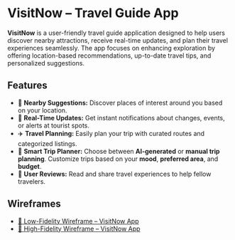 # VisitNow – Travel Guide App

**VisitNow** is a user-friendly travel guide application designed to help users discover nearby attractions, receive real-time updates, and plan their travel experiences seamlessly. The app focuses on enhancing exploration by offering location-based recommendations, up-to-date travel tips, and personalized suggestions.

## Features

- 📍 **Nearby Suggestions:** Discover places of interest around you based on your location.
- 🔔 **Real-Time Updates:** Get instant notifications about changes, events, or alerts at tourist spots.
- ✈️ **Travel Planning:** Easily plan your trip with curated routes and categorized listings.
- 🧠 **Smart Trip Planner:** Choose between **AI-generated** or **manual trip planning**. Customize trips based on your **mood**, **preferred area**, and **budget**.
- 💬 **User Reviews:** Read and share travel experiences to help fellow travelers.

## Wireframes

- [🔗 Low-Fidelity Wireframe – VisitNow App](https://www.figma.com/design/VDj6nKcnuuimKec2iECaJF/LF-Wireframe?node-id=269-446&t=RisSpcYH9vksRsxj-1)  
- [🔗 High-Fidelity Wireframe – VisitNow App](https://www.figma.com/design/VDj6nKcnuuimKec2iECaJF/LF-Wireframe?node-id=0-1&t=RisSpcYH9vksRsxj-1)
